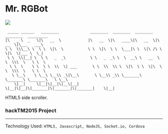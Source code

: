# Mr. RGBot

![](http://i.imgur.com/giav7Vw.jpg)


```
 _____ ______   ________              ________  ________  ________  ________  _________   
|\   _ \  _   \|\   __  \            |\   __  \|\   ____\|\   __  \|\   __  \|\___   ___\ 
\ \  \\\__\ \  \ \  \|\  \           \ \  \|\  \ \  \___|\ \  \|\ /\ \  \|\  \|___ \  \_| 
 \ \  \\|__| \  \ \   _  _\           \ \   _  _\ \  \  __\ \   __  \ \  \\\  \   \ \  \  
  \ \  \    \ \  \ \  \\  \| ___       \ \  \\  \\ \  \|\  \ \  \|\  \ \  \\\  \   \ \  \ 
   \ \__\    \ \__\ \__\\ _\|\__\       \ \__\\ _\\ \_______\ \_______\ \_______\   \ \__\
    \|__|     \|__|\|__|\|__\|__|        \|__|\|__|\|_______|\|_______|\|_______|    \|__|
```

HTML5 side scroller.


### hackTM2015 Project
---

Technology Used: `HTML5, Javascript, NodeJS, Socket.io, Cordova`
